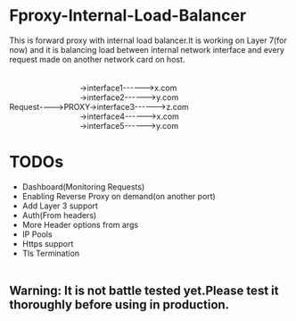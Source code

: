 # Fproxy-Internal-Load-Balancer
This is forward proxy with internal load balancer.It is working on Layer 7(for now) and it is balancing load between internal network interface and every request made on another network card on host.<br><br>
<br>&emsp;&emsp;&emsp;&emsp;&emsp;&emsp;&emsp;&emsp;&emsp;->interface1------>x.com
<br>&emsp;&emsp;&emsp;&emsp;&emsp;&emsp;&emsp;&emsp;&emsp;->interface2------>y.com
<br>Request---->PROXY->interface3------>z.com  
&emsp;&emsp;&emsp;&emsp;&emsp;&emsp;&emsp;&emsp;&emsp;->interface4------>x.com
<br>&emsp;&emsp;&emsp;&emsp;&emsp;&emsp;&emsp;&emsp;&emsp;->interface5------>y.com
# TODOs
- Dashboard(Monitoring Requests)
- Enabling Reverse Proxy on demand(on another port)
- Add Layer 3 support
- Auth(From headers)
- More Header options from args
- IP Pools
- Https support
- Tls Termination<br><br>
## Warning: It is not battle tested yet.Please test it thoroughly before using in production.
